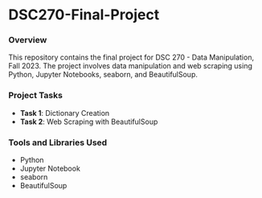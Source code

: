 # DSC270-Final-Project

### Overview

This repository contains the final project for DSC 270 - Data Manipulation, Fall 2023. The project involves data manipulation and web scraping using Python, Jupyter Notebooks, seaborn, and BeautifulSoup.

### Project Tasks
- **Task 1**: Dictionary Creation
- **Task 2**: Web Scraping with BeautifulSoup

### Tools and Libraries Used
- Python
- Jupyter Notebook
- seaborn
- BeautifulSoup
